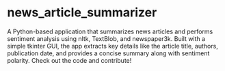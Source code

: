 # news_article_summarizer
A Python-based application that summarizes news articles and performs sentiment analysis using nltk, TextBlob, and newspaper3k. Built with a simple tkinter GUI, the app extracts key details like the article title, authors, publication date, and provides a concise summary along with sentiment polarity. Check out the code and contribute!
